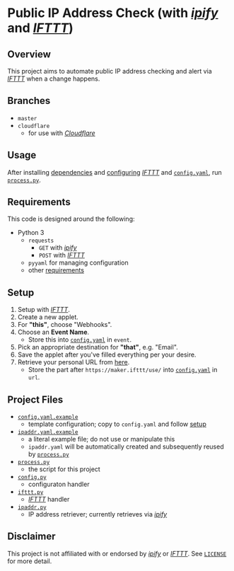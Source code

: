 # Public IP Address Check (with *[ipify][ipify]* and *[IFTTT][ifttt]*)

## Overview

This project aims to automate public IP address checking and alert via *[IFTTT][IFTTT]* when a change happens.

## Branches

- `master`
- `cloudflare`
    - for use with *[Cloudflare][CLOUDFLARE]*

## Usage

After installing [dependencies](#requirements) and [configuring](#setup) *[IFTTT][IFTTT]* and [`config.yaml`](config.yaml.example), run [`process.py`](process.py).

## Requirements

This code is designed around the following:

- Python 3
    - `requests`
        - `GET` with *[ipify][ipify]*
        - `POST` with *[IFTTT][ifttt]*
    - `pyyaml` for managing configuration
    - other [requirements](requirements.txt)

## Setup

1. Setup with *[IFTTT][ifttt]*.
2. Create a new applet.
3. For **"this"**, choose "Webhooks".
4. Choose an **Event Name**.
    - Store this into [`config.yaml`](config.yaml.example) in `event`.
5. Pick an appropriate destination for **"that"**, e.g. "Email".
6. Save the applet after you've filled everything per your desire.
7. Retrieve your personal URL from [here](https://ifttt.com/maker_webhooks/settings).
    - Store the part after `https://maker.ifttt/use/` into [`config.yaml`](config.yaml.example) in `url`.

## Project Files

- [`config.yaml.example`](config.yaml.example)
    - template configuration; copy to `config.yaml` and follow [setup](#setup)
- [`ipaddr.yaml.example`](ipaddr.yaml.example)
    - a literal example file; do not use or manipulate this
    - `ipaddr.yaml` will be automatically created and subsequently reused by [`process.py`](process.py)
- [`process.py`](process.py)
    - the script for this project
- [`config.py`](config.py)
    - configuraton handler
- [`ifttt.py`](ifttt.py)
    - *[IFTTT][IFTTT]* handler
- [`ipaddr.py`](ipaddr.py)
    - IP address retriever; currently retrieves via *[ipify][IPIFY]*

## Disclaimer

This project is not affiliated with or endorsed by *[ipify][IPIFY]* or *[IFTTT][IFTTT]*. See [`LICENSE`](LICENSE) for more detail.

[IPIFY]: https://ipify.org
[IFTTT]: https://ifttt.com
[CLOUDFLARE]: https://www.cloudflare.com
